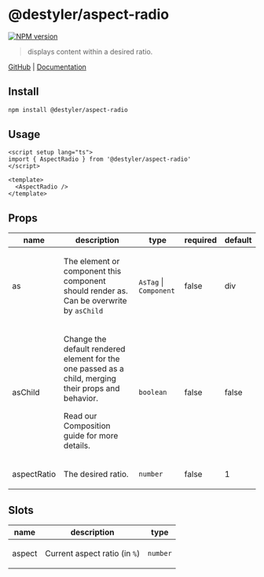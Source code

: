 # @destyler/aspect-radio

[![NPM version](https://img.shields.io/npm/v/@destyler/aspect-radio?color=a1b858&label=)](https://www.npmjs.com/package/@destyler/aspect-radio)

> displays content within a desired ratio.

[GitHub](https://github.com/destyler/destyler) | [Documentation](https://destyler-dev.zeabur.app/components/aspectRadio)

## Install

```bash
npm install @destyler/aspect-radio
```

## Usage

```vue
<script setup lang="ts">
import { AspectRadio } from '@destyler/aspect-radio'
</script>

<template>
  <AspectRadio />
</template>
```

## Props

| name | description | type | required | default |
| --- | --- | --- | --- | --- |
| as | <p>The element or component this component should render as. Can be overwrite by <code>asChild</code></p> | `AsTag` \| `Component` | false | div |
| asChild | <p>Change the default rendered element for the one passed as a child, merging their props and behavior.</p><p>Read our Composition guide for more details.</p> | `boolean` | false | false |
| aspectRatio | <p>The desired ratio.</p> | `number` | false | 1 |

## Slots

| name | description | type |
| --- | --- | --- |
| aspect | <p>Current aspect ratio (in `%`)</p> | `number`

